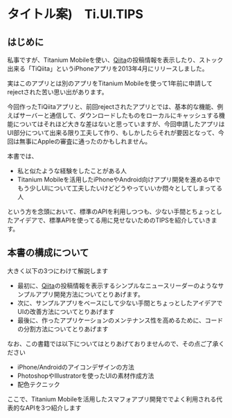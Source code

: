 # タイトル案)　Ti.UI.TIPS

## はじめに

私事ですが、Titanium Mobileを使い、[Qiita](http://qiita.com/)の投稿情報を表示したり、ストック出来る「TiQiita」というiPhoneアプリを2013年4月にリリースしました。

実はこのアプリとは別のアプリをTitanium Mobileを使って1年前に申請してrejectされた苦い思い出があります。

今回作ったTiQiitaアプリと、前回rejectされたアプリとでは、基本的な機能、例えばサーバーと通信して、ダウンロードしたものをローカルにキャッシュする機能についてはそれほど大きな差はないと思っていますが、今回申請したアプリはUI部分について出来る限り工夫して作り、もしかしたらそれが要因となって、今回は無事にAppleの審査に通ったのかもしれません。

本書では、
- 私と似たような経験をしたことがある人
- Titanium Mobileを活用したiPhoneやAndroid向けアプリ開発を進める中でもう少しUIについて工夫したいけどどうやっていいか悶々としてしまってる人

という方を念頭において、標準のAPIを利用しつつも、少ない手間とちょっとしたアイデアで、標準APIを使ってる用に見せないためのTIPSを紹介していきます。

## 本書の構成について

大きく以下の3つにわけて解説します

- 最初に、[Qiita](http://qiita.com/)の投稿情報を表示するシンプルなニュースリーダーのようなサンプルアプリ開発方法についてとりあげます。
- 次に、サンプルアプリをベースにして少ない手間とちょっとしたアイデアでUIの改善方法についてとりあげます
- 最後に、作ったアプリケーションのメンテナンス性を高めるために、コードの分割方法についてとりあげます

なお、この書籍では以下についてはとりあげておりませんので、その点ご了承ください

- iPhone/Androidのアイコンデザインの方法
- PhotoshopやIllustratorを使ったUIの素材作成方法
- 配色テクニック

ここで、Titanium Mobileを活用したスマフォアプリ開発ででよく利用される代表的なAPIを3つ紹介します
